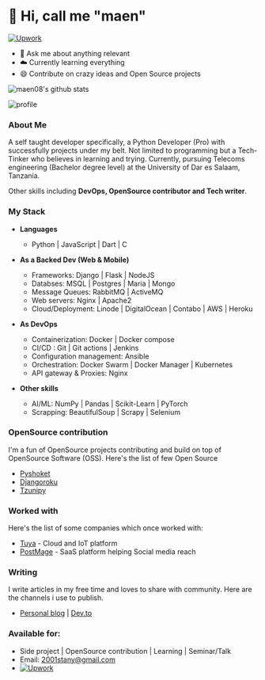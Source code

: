 
# :man:  Hi, call me "maen"
 
[![Upwork](https://img.shields.io/badge/Upwork-Hire%20Me-gray?labelColor=32cd32&style=flat-square&logo=upwork&logoColor=white&link=https://www.upwork.com/o/profiles/users/~013e000d7680a4c985/)](https://www.upwork.com/freelancers/ruhezastanley)


- :snake: Ask me about anything relevant
- :cloud:  Currently learning everything
- :smile:  Contribute on crazy ideas and Open Source projects


![maen08's github stats](https://github-readme-stats.vercel.app/api?username=maen08)

![profile](https://komarev.com/ghpvc/?username=maen08)


### About Me
A self taught developer specifically, a Python Developer (Pro) with successfully projects under my belt. Not limited to programming but a Tech-Tinker who believes in learning and trying. Currently, pursuing Telecoms engineering (Bachelor degree level) at the University of Dar es Salaam, Tanzania. 

Other skills including **DevOps, OpenSource contributor and Tech writer**.



### My Stack

- **Languages**
    - Python | JavaScript | Dart | C


- **As a Backed Dev (Web & Mobile)**
    - Frameworks:  Django | Flask | NodeJS
    - Databses: MSQL | Postgres | Maria | Mongo
    - Message Queues: RabbitMQ | ActiveMQ
    - Web servers:  Nginx | Apache2
    - Cloud/Deployment:  Linode | DigitalOcean | Contabo | AWS | Heroku 


- **As DevOps**
    - Containerization:  Docker | Docker compose
    - CI/CD :   Git | Git actions | Jenkins
    - Configuration management:  Ansible
    - Orchestration:  Docker Swarm | Docker Manager | Kubernetes
    - API gateway & Proxies: Nginx
 
 
 - **Other skills**
    - AI/ML:  NumPy | Pandas | Scikit-Learn | PyTorch
    - Scrapping:  BeautifulSoup | Scrapy | Selenium

  
  
### OpenSource contribution
I'm a fun of OpenSource projects contributing and build on top of OpenSource Software (OSS). Here's the list of few Open Source
- [Pyshoket](https://pypi.org/project/pyshoket/)
- [Djangoroku](https://pypi.org/project/djangoroku)
- [Tzunipy](https://pypi.org/project/tzunipy/)


### Worked with
Here's the list of some companies which once worked with:
-  [Tuya](https://www.tuya.com) -  Cloud and IoT platform
-  [PostMage](https://postmage.com/) - SaaS platform helping Social media reach


### Writing
I write articles in my free time and loves to share with community. Here are the channels i use to publish.
- [Personal blog](https://maenblog.tech) | [Dev.to](https://dev.to/maen) 


### Available for:
- Side project | OpenSource contribution | Learning | Seminar/Talk
- Email: 2001stany@gmail.com
- [![Upwork](https://img.shields.io/badge/Upwork-Hire%20Me-gray?labelColor=32cd32&style=flat-square&logo=upwork&logoColor=white&link=https://www.upwork.com/o/profiles/users/~013e000d7680a4c985/)](https://www.upwork.com/freelancers/ruhezastanley)



